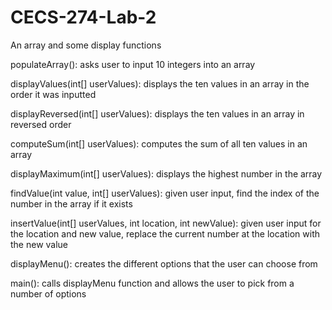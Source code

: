 # CECS-274-Lab-2
An array and some display functions

populateArray(): asks user to input 10 integers into an array

displayValues(int[] userValues): displays the ten values in an array in the order it was inputted

displayReversed(int[] userValues): displays the ten values in an array in reversed order

computeSum(int[] userValues): computes the sum of all ten values in an array

displayMaximum(int[] userValues): displays the highest number in the array

findValue(int value, int[] userValues): given user input, find the index of the number in the array if it exists

insertValue(int[] userValues, int location, int newValue): given user input for the location and new value, replace the current number at the location with the new value

displayMenu(): creates the different options that the user can choose from

main(): calls displayMenu function and allows the user to pick from a number of options
